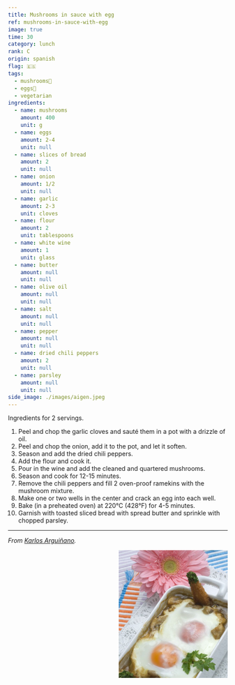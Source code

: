 ```yaml
---
title: Mushrooms in sauce with egg
ref: mushrooms-in-sauce-with-egg
image: true
time: 30
category: lunch
rank: C
origin: spanish
flag: 🇪🇸
tags:
  - mushrooms🍄
  - eggs🥚
  - vegetarian
ingredients:
  - name: mushrooms
    amount: 400
    unit: g
  - name: eggs
    amount: 2-4
    unit: null
  - name: slices of bread
    amount: 2
    unit: null
  - name: onion
    amount: 1/2
    unit: null
  - name: garlic
    amount: 2-3
    unit: cloves
  - name: flour
    amount: 2
    unit: tablespoons
  - name: white wine
    amount: 1
    unit: glass
  - name: butter
    amount: null
    unit: null
  - name: olive oil
    amount: null
    unit: null
  - name: salt
    amount: null
    unit: null
  - name: pepper
    amount: null
    unit: null
  - name: dried chili peppers
    amount: 2
    unit: null
  - name: parsley
    amount: null
    unit: null
side_image: ./images/aigen.jpeg
---
```


Ingredients for 2 servings.

1. Peel and chop the garlic cloves and sauté them in a pot with a drizzle of oil. 
2. Peel and chop the onion, add it to the pot, and let it soften. 
3. Season and add the dried chili peppers. 
4. Add the flour and cook it. 
5. Pour in the wine and add the cleaned and quartered mushrooms.
6. Season and cook for 12-15 minutes.
7. Remove the chili peppers and fill 2 oven-proof ramekins with the mushroom mixture. 
8. Make one or two wells in the center and crack an egg into each well. 
9. Bake (in a preheated oven) at 220°C (428°F) for 4-5 minutes.
10. Garnish with toasted sliced bread with spread butter and sprinkle with chopped parsley.

---

_From [Karlos Arguiñano](https://www.hogarmania.com/cocina/recetas/setas-hongos/champinones-salsa-huevo-3303.html)._

<img src="images/mushrooms.png" style="width:250px; float:right;"/>